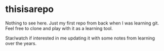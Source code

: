 # thisisarepo

Nothing to see here. Just my first repo from back when I was learning git. Feel free to clone and play with it as a learning tool.

Star/watch if interested in me updating it with some notes from learning over the years.